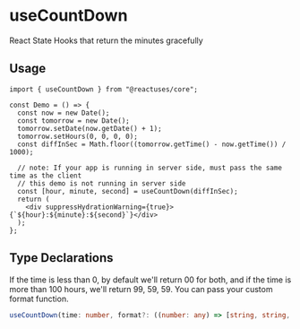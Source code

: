 # useCountDown

React State Hooks that return the minutes gracefully

## Usage

```tsx
import { useCountDown } from "@reactuses/core";

const Demo = () => {
  const now = new Date();
  const tomorrow = new Date();
  tomorrow.setDate(now.getDate() + 1);
  tomorrow.setHours(0, 0, 0, 0);
  const diffInSec = Math.floor((tomorrow.getTime() - now.getTime()) / 1000);

  // note: If your app is running in server side, must pass the same time as the client
  // this demo is not running in server side
  const [hour, minute, second] = useCountDown(diffInSec);
  return (
    <div suppressHydrationWarning={true}>{`${hour}:${minute}:${second}`}</div>
  );
};
```

## Type Declarations

If the time is less than 0, by default we'll return 00 for both, and if the time is more than 100 hours, we'll return 99, 59, 59. You can pass your custom format function.

```typescript
useCountDown(time: number, format?: ((number: any) => [string, string, string]) | undefined, callback?: (() => void) | undefined): readonly [string, string, string]
```
